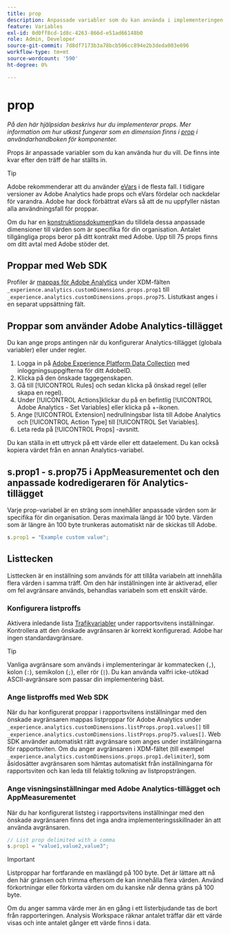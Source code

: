 ```yaml
---
title: prop
description: Anpassade variabler som du kan använda i implementeringen.
feature: Variables
exl-id: 0d0ff8cd-1d8c-4263-866d-e51ad66148b0
role: Admin, Developer
source-git-commit: 7d8df7173b3a78bcb506cc894e2b3deda003e696
workflow-type: tm+mt
source-wordcount: '590'
ht-degree: 0%

---
```


# prop

*På den här hjälpsidan beskrivs hur du implementerar props. Mer information om hur utkast fungerar som en dimension finns i [prop](/help/components/dimensions/prop.md) i användarhandboken för komponenter.*

Props är anpassade variabler som du kan använda hur du vill. De finns inte kvar efter den träff de har ställts in.

>[!TIP]
>
>Adobe rekommenderar att du använder [eVars](evar.md) i de flesta fall. I tidigare versioner av Adobe Analytics hade props och eVars fördelar och nackdelar för varandra. Adobe har dock förbättrat eVars så att de nu uppfyller nästan alla användningsfall för proppar.

Om du har en [konstruktionsdokument](/help/implement/prepare/solution-design.md)kan du tilldela dessa anpassade dimensioner till värden som är specifika för din organisation. Antalet tillgängliga props beror på ditt kontrakt med Adobe. Upp till 75 props finns om ditt avtal med Adobe stöder det.

## Proppar med Web SDK

Profiler är [mappas för Adobe Analytics](https://experienceleague.adobe.com/docs/analytics/implementation/aep-edge/variable-mapping.html) under XDM-fälten `_experience.analytics.customDimensions.props.prop1` till `_experience.analytics.customDimensions.props.prop75`. Listutkast anges i en separat uppsättning fält.

## Proppar som använder Adobe Analytics-tillägget

Du kan ange props antingen när du konfigurerar Analytics-tillägget (globala variabler) eller under regler.

1. Logga in på [Adobe Experience Platform Data Collection](https://experience.adobe.com/data-collection) med inloggningsuppgifterna för ditt AdobeID.
2. Klicka på den önskade taggegenskapen.
3. Gå till [!UICONTROL Rules] och sedan klicka på önskad regel (eller skapa en regel).
4. Under [!UICONTROL Actions]klickar du på en befintlig [!UICONTROL Adobe Analytics - Set Variables] eller klicka på +-ikonen.
5. Ange [!UICONTROL Extension] nedrullningsbar lista till Adobe Analytics och [!UICONTROL Action Type] till [!UICONTROL Set Variables].
6. Leta reda på [!UICONTROL Props] -avsnitt.

Du kan ställa in ett uttryck på ett värde eller ett dataelement. Du kan också kopiera värdet från en annan Analytics-variabel.

## s.prop1 - s.prop75 i AppMeasurementet och den anpassade kodredigeraren för Analytics-tillägget

Varje prop-variabel är en sträng som innehåller anpassade värden som är specifika för din organisation. Deras maximala längd är 100 byte. Värden som är längre än 100 byte trunkeras automatiskt när de skickas till Adobe.

```js
s.prop1 = "Example custom value";
```

## Listtecken

Listtecken är en inställning som används för att tillåta variabeln att innehålla flera värden i samma träff. Om den här inställningen inte är aktiverad, eller om fel avgränsare används, behandlas variabeln som ett enskilt värde.

### Konfigurera listproffs

Aktivera inledande lista [Trafikvariabler](/help/admin/admin/c-manage-report-suites/c-edit-report-suites/c-traffic-variables/traffic-var.md) under rapportsvitens inställningar. Kontrollera att den önskade avgränsaren är korrekt konfigurerad. Adobe har ingen standardavgränsare.

>[!TIP]
>
>Vanliga avgränsare som används i implementeringar är kommatecken (`,`), kolon (`:`), semikolon (`;`), eller rör (`|`). Du kan använda valfri icke-utökad ASCII-avgränsare som passar din implementering bäst.

### Ange listproffs med Web SDK

När du har konfigurerat proppar i rapportsvitens inställningar med den önskade avgränsaren mappas listproppar för Adobe Analytics under `_experience.analytics.customDimensions.listProps.prop1.values[]` till `_experience.analytics.customDimensions.listProps.prop75.values[]`. Web SDK använder automatiskt rätt avgränsare som anges under inställningarna för rapportsviten. Om du anger avgränsaren i XDM-fältet (till exempel `_experience.analytics.customDimensions.props.prop1.delimiter`), som åsidosätter avgränsaren som hämtas automatiskt från inställningarna för rapportsviten och kan leda till felaktig tolkning av listpropsträngen.

### Ange visningsinställningar med Adobe Analytics-tillägget och AppMeasurementet

När du har konfigurerat liststeg i rapportsvitens inställningar med den önskade avgränsaren finns det inga andra implementeringsskillnader än att använda avgränsaren.

```js
// List prop delimited with a comma
s.prop1 = "value1,value2,value3";
```

>[!IMPORTANT]
>
>Listproppar har fortfarande en maxlängd på 100 byte. Det är lättare att nå den här gränsen och trimma eftersom de kan innehålla flera värden. Använd förkortningar eller förkorta värden om du kanske når denna gräns på 100 byte.

Om du anger samma värde mer än en gång i ett listerbjudande tas de bort från rapporteringen. Analysis Workspace räknar antalet träffar där ett värde visas och inte antalet gånger ett värde finns i data.
